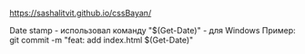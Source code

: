 https://sashalitvit.github.io/cssBayan/

Date stamp - использовал команду "$(Get-Date)" - для Windows
Пример: git commit -m "feat: add index.html $(Get-Date)"
